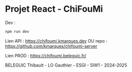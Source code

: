 
# Projet React - ChiFouMi

Dev : 
```sh
npm run dev
```

Lien API : https://chifoumi.kmarques.dev OU repo : https://github.com/kmarques/chifoumi-server

Lien PROD : https://chifoumi.beleguic.fr/

BELEGUIC Thibault - LO Gauthier - ESGI - 5IW1 - 2024-2025
